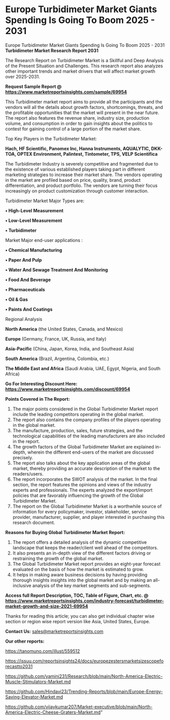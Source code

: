 # Europe Turbidimeter Market Giants Spending Is Going To Boom 2025 - 2031
 Europe Turbidimeter Market Giants Spending Is Going To Boom 2025 - 2031
<strong>Turbidimeter Market Research Report 2031</strong>

The Research Report on Turbidimeter Market is a Skillful and Deep Analysis of the Present Situation and Challenges. This research report also analyzes other important trends and market drivers that will affect market growth over 2025-2031.

<strong>Request Sample Report @ <a href=https://www.marketreportsinsights.com/sample/69954>https://www.marketreportsinsights.com/sample/69954</a></strong>

This Turbidimeter market report aims to provide all the participants and the vendors will all the details about growth factors, shortcomings, threats, and the profitable opportunities that the market will present in the near future. The report also features the revenue share, industry size, production volume, and consumption in order to gain insights about the politics to contest for gaining control of a large portion of the market share.

Top Key Players in the Turbidimeter Market:

<strong>Hach, HF Scientific, Panomex Inc, Hanna Instruments, AQUALYTIC, DKK-TOA, OPTEX Environment, Palintest, Tintometer, TPS, VELP Scientifica</strong>

The Turbidimeter Industry is severely competitive and fragmented due to the existence of various established players taking part in different marketing strategies to increase their market share. The vendors operating in the market are profiled based on price, quality, brand, product differentiation, and product portfolio. The vendors are turning their focus increasingly on product customization through customer interaction.

Turbidimeter Market Major Types are:

<strong>• High-Level Measurement

• Low-Level Measurement

• Turbidimeter</strong>

Market Major end-user applications :

<strong>• Chemical Manufacturing

• Paper And Pulp

• Water And Sewage Treatment And Monitoring

• Food And Beverage

• Pharmaceuticals

• Oil & Gas

• Paints And Coatings</strong>

Regional Analysis

</u><strong><b>North America</b></strong> (the United States, Canada, and Mexico)

<strong><b>Europe </b></strong>(Germany, France, UK, Russia, and Italy)

<strong><b>Asia-Pacific</b></strong> (China, Japan, Korea, India, and Southeast Asia)

<strong><b>South America</b></strong> (Brazil, Argentina, Colombia, etc.)

<strong><b>The Middle East and Africa</b></strong> (Saudi Arabia, UAE, Egypt, Nigeria, and South Africa)

<strong>Go For Interesting Discount Here: <a href=https://www.marketreportsinsights.com/discount/69954>https://www.marketreportsinsights.com/discount/69954</a></strong>

<strong>Points Covered in The Report:</strong>
<ol>
  <li>The major points considered in the Global Turbidimeter Market report include the leading competitors operating in the global market.</li>
  <li>The report also contains the company profiles of the players operating in the global market.</li>
  <li>The manufacture, production, sales, future strategies, and the technological capabilities of the leading manufacturers are also included in the report.</li>
  <li>The growth factors of the Global Turbidimeter Market are explained in-depth, wherein the different end-users of the market are discussed precisely.</li>
  <li>The report also talks about the key application areas of the global market, thereby providing an accurate description of the market to the readers/users.</li>
  <li>The report incorporates the SWOT analysis of the market. In the final section, the report features the opinions and views of the industry experts and professionals. The experts analyzed the export/import policies that are favorably influencing the growth of the Global Turbidimeter Market.</li>
  <li>The report on the Global Turbidimeter Market is a worthwhile source of information for every policymaker, investor, stakeholder, service provider, manufacturer, supplier, and player interested in purchasing this research document.</li>
</ol>
<strong>Reasons for Buying Global Turbidimeter Market Report:</strong>

<ol>
  <li>The report offers a detailed analysis of the dynamic competitive landscape that keeps the reader/client well ahead of the competitors.</li>
  <li>It also presents an in-depth view of the different factors driving or restraining the growth of the global market.</li>
  <li>The Global Turbidimeter Market report provides an eight-year forecast evaluated on the basis of how the market is estimated to grow.</li>
  <li>It helps in making aware business decisions by having providing thorough insights insights into the global market and by making an all-inclusive analysis of the key market segments and sub-segments.</li>
</ol>
<strong>Access full Report Description, TOC, Table of Figure, Chart, etc. @ <a href=https://www.marketreportsinsights.com/industry-forecast/turbidimeter-market-growth-and-size-2021-69954>https://www.marketreportsinsights.com/industry-forecast/turbidimeter-market-growth-and-size-2021-69954</a></strong>


Thanks for reading this article; you can also get individual chapter wise section or region wise report version like Asia, United States, Europe.

<strong>Contact Us:</strong>
sales@marketreportsinsights.com

<strong>Our other reports:</strong>

<a href=https://tanomuno.com/illust/559512>https://tanomuno.com/illust/559512</a>

<a href=https://issuu.com/reportsinsights24/docs/europezestersmarketsizescopeforecastto2031>https://issuu.com/reportsinsights24/docs/europezestersmarketsizescopeforecastto2031</a>

<a href=https://github.com/yamini231/Research/blob/main/North-America-Electric-Muscle-Stimulators-Market.md>https://github.com/yamini231/Research/blob/main/North-America-Electric-Muscle-Stimulators-Market.md</a>

<a href=https://github.com/Hindavi23/Trending-Reports/blob/main/Europe-Energy-Saving-Elevator-Market.md>https://github.com/Hindavi23/Trending-Reports/blob/main/Europe-Energy-Saving-Elevator-Market.md</a>

<a href=https://github.com/vijaykumar207/Market-executive/blob/main/North-America-Electric-Cheese-Graters-Market.md>https://github.com/vijaykumar207/Market-executive/blob/main/North-America-Electric-Cheese-Graters-Market.md</a>"
